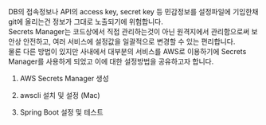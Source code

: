 DB의 접속정보나 API의 access key, secret key 등 민감정보를 설정파일에 기입한채 git에 올리는건 정보가 그대로 노출되기에 위험합니다. <br>
Secrets Manager는 코드상에서 직접 관리하는것이 아닌 원격지에서 관리함으로써 보안상 안전하고, 여러 서비스에 설정값을 일괄적으로 변경할 수 있는 편리합니다. <br>
물론 다른 방법이 있지만 사내에서 대부분의 서비스를 AWS로 이용하기에 Secrets Manager를 사용하게 되었고 이에 대한 설정방법을 공유하고자 합니다.<br>


1. AWS Secrets Manager 생성


2. awscli 설치 및 설정 (Mac)


3. Spring Boot 설정 및 테스트
